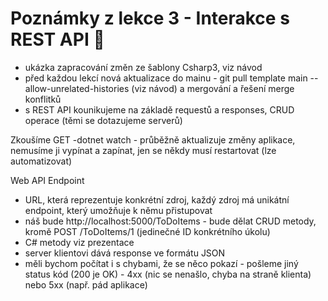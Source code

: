 # Poznámky z lekce 3 - Interakce s REST API 🦄

- ukázka zapracování změn ze šablony Csharp3, viz návod
- před každou lekcí nová aktualizace do mainu - git pull template main --allow-unrelated-histories (viz návod) a mergování a řešení merge konflitků
- s REST API kounikujeme na základě requestů a responses, CRUD operace (těmi se dotazujeme serverů)

Zkoušíme GET
-dotnet watch - průběžně aktualizuje změny aplikace, nemusíme ji vypínat a zapínat, jen se někdy musí restartovat (lze automatizovat)

Web API Endpoint
- URL, která reprezentuje konkrétní zdroj, každý zdroj má unikátní endpoint, který umožňuje k němu přistupovat
- náš bude http://localhost:5000/ToDoItems - bude dělat CRUD metody, kromě POST /ToDoItems/1 (jedinečné ID konkrétního úkolu)
- C# metody viz prezentace
- server klientovi dává response ve formátu JSON
- měli bychom počítat i s chybami, že se něco pokazí - pošleme jiný status kód (200 je OK) - 4xx (nic se nenašlo, chyba na straně klienta) nebo 5xx (např. pád aplikace)
